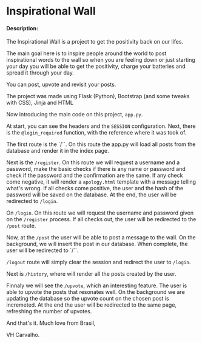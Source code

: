 # Inspirational Wall
#### Description:
The Inspirational Wall is a project to get the positivity back on our lifes.

The main goal here is to inspire people around the world to post inspirational words to the wall so when you are feeling down or just starting your day you will be able to get the positivity, charge your batteries and spread it through your day.

You can post, upvote and revisit your posts.

The project was made using Flask (Python), Bootstrap (and some tweaks with CSS), Jinja and HTML

Now introducing the main code on this project, `app.py`.

At start, you can see the headers and the `SESSION` configuration. Next, there is the `@login_required` function, with the reference where it was took of.

The first route is the `/``. On this route the app.py will load all posts from the database and render it in the index page.

Next is the `/register`. On this route we will request a username and a password, make the basic checks if there is any name or password and check if the password and the confirmation are the same. If any check come negative, it will render a `apology.html` template with a message telling what's wrong. If all checks come positive, the user and the hash of the password will be saved on the database. At the end, the user will be redirected to `/login`.

On `/login`. On this route we will request the username and password given on the `/register` process. If all checks out, the user will be redirected to the `/post` route.

Now, at the `/post` the user will be able to post a message to the wall. On the background, we will insert the post in our database. When complete, the user will be redirected to `/``.

`/logout` route will simply clear the session and redirect the user to `/login`.

Next is `/history`, where will render all the posts created by the user.

Finnaly we will see the `/upvote`, which an interesting feature. The user is able to upvote the posts that resonates well. On the background we are updating the database so the upvote count on the chosen post is incremeted. At the end the user will be redirected to the same page, refreshing the number of upvotes.

And that's it. Much love from Brasil, 

VH Carvalho.
